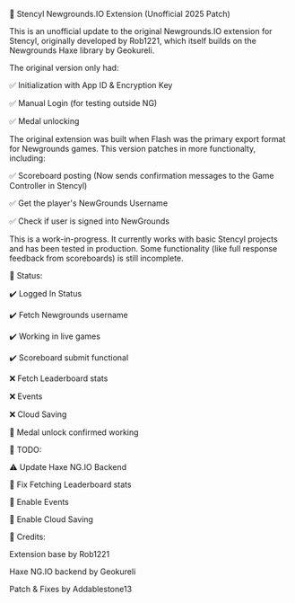 🧩 Stencyl Newgrounds.IO Extension (Unofficial 2025 Patch)

This is an unofficial update to the original Newgrounds.IO extension for Stencyl, originally developed by Rob1221, which itself builds on the Newgrounds Haxe library by Geokureli.

The original version only had:

✅ Initialization with App ID & Encryption Key

✅ Manual Login (for testing outside NG)

✅ Medal unlocking

The original extension was built when Flash was the primary export format for Newgrounds games. This version patches in more functionalty, including:

✅ Scoreboard posting (Now sends confirmation messages to the Game Controller in Stencyl)

✅ Get the player's NewGrounds Username

✅ Check if user is signed into NewGrounds

This is a work-in-progress. It currently works with basic Stencyl projects and has been tested in production. Some functionality (like full response feedback from scoreboards) is still incomplete.

🔧 Status:

✔️ Logged In Status

✔️ Fetch Newgrounds username

✔️ Working in live games

✔️ Scoreboard submit functional

❌ Fetch Leaderboard stats

❌ Events

❌ Cloud Saving

💬 Medal unlock confirmed working

🔧 TODO:

⚠️ Update Haxe NG.IO Backend

🔐 Fix Fetching Leaderboard stats

💬 Enable Events

💬 Enable Cloud Saving

📌 Credits:

Extension base by Rob1221

Haxe NG.IO backend by Geokureli

Patch & Fixes by Addablestone13

